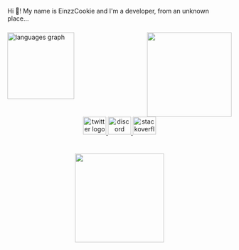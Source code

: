 <p align="left">Hi 👋! My name is EinzzCookie and I'm a developer, from an unknown place...</p>

###

<img align="right" height="190" src="https://cdn.discordapp.com/avatars/672737796699455492/57b2f966bbe202c796fce5c96ea0cb9d.png?size=1024"  />

###

<div align="left">
  <img src="![TheEinzzCookie's GitHub stats](https://github-readme-stats.vercel.app/api?username=TheEinzzCookie&show_icons=true&theme=radical)" height="150" alt="languages graph"  />
</div>

###

<br clear="both">

<div align="center">
  <a href="https://x.com/EinzzCookie" target="_blank">
    <img src="https://raw.githubusercontent.com/maurodesouza/profile-readme-generator/master/src/assets/icons/social/twitter/default.svg" width="52" height="40" alt="twitter logo"  />
  </a>
  <a href="https://discordapp.com/users/672737796699455492" target="_blank">
    <img src="https://raw.githubusercontent.com/maurodesouza/profile-readme-generator/master/src/assets/icons/social/discord/default.svg" width="52" height="40" alt="discord logo"  />
  </a>
  <a href="https://stackoverflow.com/users/21317298/" target="_blank">
    <img src="https://raw.githubusercontent.com/maurodesouza/profile-readme-generator/master/src/assets/icons/social/stackoverflow/default.svg" width="52" height="40" alt="stackoverflow logo"  />
  </a>
</div>

###

<br clear="both">

<div align="center">
  <img height="200" src="https://media.tenor.com/y5aEz9oTMNAAAAAi/warden-minecraft.gif"  />
</div>

###

